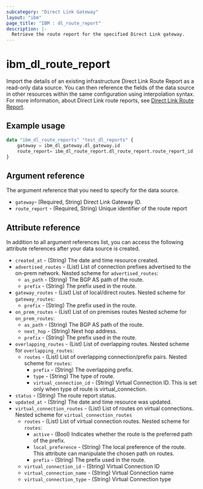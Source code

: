 ```yaml
---
subcategory: "Direct Link Gateway"
layout: "ibm"
page_title: "IBM : dl_route_report"
description: |-
  Retrieve the route report for the specified Direct Link gateway.
---
```


# ibm_dl_route_report

Import the details of an existing infrastructure Direct Link Route Report as a read-only data source. You can then reference the fields of the data source in other resources within the same configuration using interpolation syntax. For more information, about Direct Link route reports, see [Direct Link Route Report](https://cloud.ibm.com/docs/dl?topic=dl-generate-route-reports&interface=ui).


## Example usage

```terraform
data "ibm_dl_route_reports" "test_dl_reports" {
	gateway = ibm_dl_gateway.dl_gateway.id
    route_report= ibm_dl_route_report.dl_route_report.route_report_id
}
```

## Argument reference
The argument reference that you need to specify for the data source. 

- `gateway`- (Required, String) Direct Link Gateway ID.
- `route_report` - (Required, String) Unique identifier of the route report

## Attribute reference
In addition to all argument references list, you can access the following attribute references after your data source is created.
- `created_at` - (String) The date and time resource created.
- `advertised_routes` - (List) List of connection prefixes advertised to the on-prem network.
    Nested scheme for `advertised_routes`:
    - `as_path` - (String) The BGP AS path of the route.
    - `prefix` - (String) The prefix used in the route.
- `gateway_routes` - (List) List of local/direct routes.
    Nested scheme for `gateway_routes`:
    - `prefix` - (String) The prefix used in the route.
- `on_prem_routes` - (List) List of on premises routes
    Nested scheme for `on_prem_routes`:
    - `as_path` - (String) The BGP AS path of the route.
    - `next_hop` - (String) Next hop address.
    - `prefix` - (String) The prefix used in the route.
- `overlapping_routes` - (List) List of overlapping routes.
    Nested scheme for `overlapping_routes`:
    - `routes` - (List) List of overlapping connection/prefix pairs.
        Nested scheme for `routes`:
        - `prefix` - (String) The overlapping prefix.
        - `type` - (String) The type of route.
        - `virtual_connection_id` - (String) Virtual Connection ID. This is set only when type of route is virtual_connection.
- `status` - (String) The route report status.
- `updated_at` - (String) The date and time resource was updated.
- `virtual_connection_routes` - (List) List of routes on virtual connections.
    Nested scheme for `virtual_connection_routes`
    - `routes` - (List) List of virtual connection routes.
        Nested scheme for `routes`:
        - `active` - (Bool) Indicates whether the route is the preferred path of the prefix.
        - `local_preference` - (String) The local preference of the route. This attribute can manipulate the chosen path on routes.
        - `prefix` - (String) The prefix used in the route.
    - `virtual_connection_id` - (String) Virtual Connection ID
    - `virtual_connection_name` - (String) Virtual Connection name
    - `virtual_connection_type` - (String) Virtual Connection type
